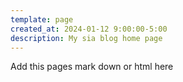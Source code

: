 ```yaml
---
template: page
created_at: 2024-01-12 9:00:00-5:00
description: My sia blog home page
---
```


Add this pages mark down or html here
